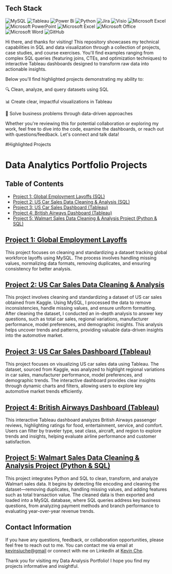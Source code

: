 ## Tech Stack

![MySQL](https://img.shields.io/badge/mysql-%2300f.svg?style=for-the-badge&logo=mysql&logoColor=white)
![Tableau](https://img.shields.io/badge/Tableau-E97627?style=for-the-badge&logo=Tableau&logoColor=white)
![Power Bi](https://img.shields.io/badge/power_bi-F2C811?style=for-the-badge&logo=powerbi&logoColor=black)
![Python](https://img.shields.io/badge/Python-3776AB.svg?style=for-the-badge&logo=Python&logoColor=white)
![Jira](https://img.shields.io/badge/Jira-0052CC?style=for-the-badge&logo=Jira&logoColor=white)
![Visio](https://img.shields.io/badge/Microsoft_Visio-3955A3?style=for-the-badgee&logo=microsoft-visio&logoColor=white)
![Microsoft Excel](https://img.shields.io/badge/Microsoft_Excel-217346?style=for-the-badge&logo=microsoft-excel&logoColor=white)
![Microsoft PowerPoint](https://img.shields.io/badge/Microsoft_PowerPoint-B7472A?style=for-the-badge&logo=microsoft-powerpoint&logoColor=white)
![Microsoft Excel](https://img.shields.io/badge/Microsoft_Excel-217346?style=for-the-badge&logo=microsoft-excel&logoColor=white)
![Microsoft Office](https://img.shields.io/badge/Microsoft_Office-D83B01?style=for-the-badge&logo=microsoft-office&logoColor=white)
![Microsoft Word](https://img.shields.io/badge/Microsoft_Word-2B579A?style=for-the-badge&logo=microsoft-word&logoColor=white)
![GitHub](https://img.shields.io/badge/github-%23121011.svg?style=for-the-badge&logo=github&logoColor=white)

Hi there, and thanks for visiting! This repository showcases my technical capabilities in SQL and data visualization through a collection of projects, case studies, and course exercises. You'll find examples ranging from complex SQL queries (featuring joins, CTEs, and optimization techniques) to interactive Tableau dashboards designed to transform raw data into actionable insights.

Below you'll find highlighted projects demonstrating my ability to:

🔍 Clean, analyze, and query datasets using SQL

📊 Create clear, impactful visualizations in Tableau

🎯 Solve business problems through data-driven approaches

Whether you're reviewing this for potential collaboration or exploring my work, feel free to dive into the code, examine the dashboards, or reach out with questions/feedback. Let's connect and talk data!

#Highlighted Projects

# Data Analytics Portfolio Projects 

## Table of Contents

- [Project 1: Global Employment Layoffs (SQL)](https://github.com/kChe626/Layoffs_Data_Cleaning)
- [Project 2: US Car Sales Data Cleaning & Analysis (SQL)](https://github.com/kChe626/Car_Sales)
- [Project 3: US Car Sales Dashboard (Tableau)](https://github.com/kChe626/US-Car-Sales-Dashboard-Tableau)
- [Project 4: British Airways Dashboard (Tableau)](https://github.com/kChe626/Airways-Visulazation-Dashboard-Tableau)
- [Project 5: Walmart Sales Data Cleaning & Analysis Project (Python & SQL)](https://github.com/kChe626/Walmart)

## [Project 1: Global Employment Layoffs](https://github.com/kChe626/Layoffs_Data_Cleaning)

This project focuses on cleaning and standardizing a dataset tracking global workforce layoffs using MySQL. The process involves handling missing values, normalizing data formats, removing duplicates, and ensuring consistency for better analysis.

## [Project 2: US Car Sales Data Cleaning & Analysis](https://github.com/kChe626/Car_Sales)

This project involves cleaning and standardizing a dataset of US car sales obtained from Kaggle. Using MySQL, I processed the data to remove inconsistencies, handle missing values, and ensure uniform formatting. After cleaning the dataset, I conducted an in-depth analysis to answer key questions, such as total car sales, regional variations, manufacturer performance, model preferences, and demographic insights. This analysis helps uncover trends and patterns, providing valuable data-driven insights into the automotive market.

## [Project 3: US Car Sales Dashboard (Tableau)](https://github.com/kChe626/US-Car-Sales-Dashboard-Tableau)

This project focuses on visualizing US car sales data using Tableau. The dataset, sourced from Kaggle, was analyzed to highlight regional variations in car sales, manufacturer performance, model preferences, and demographic trends. The interactive dashboard provides clear insights through dynamic charts and filters, allowing users to explore key automotive market trends efficiently.

## [Project 4: British Airways Dashboard (Tableau)](https://github.com/kChe626/Airways-Visulazation-Dashboard-Tableau)

This interactive Tableau dashboard analyzes British Airways passenger reviews, highlighting ratings for food, entertainment, service, and comfort. Users can filter by traveler type, seat class, aircraft, and region to explore trends and insights, helping evaluate airline performance and customer satisfaction.

## [Project 5: Walmart Sales Data Cleaning & Analysis Project (Python & SQL)](https://github.com/kChe626/Walmart)

This project integrates Python and SQL to clean, transform, and analyze Walmart sales data. It begins by detecting file encoding and cleaning the dataset—removing duplicates, handling missing values, and adding features such as total transaction value. The cleaned data is then exported and loaded into a MySQL database, where SQL queries address key business questions, from analyzing payment methods and branch performance to evaluating year-over-year revenue trends.

## Contact Information

If you have any questions, feedback, or collaboration opportunities, please feel free to reach out to me. You can contact me via email at [kevinsiuche@gmail](mailto:kevinsiuche@gmail.com) or connect with me on LinkedIn at [Kevin Che](https://www.linkedin.com/in/kevin-che-78069ab0/).

Thank you for visiting my Data Analysis Portfolio! I hope you find my projects informative and insightful.

  




